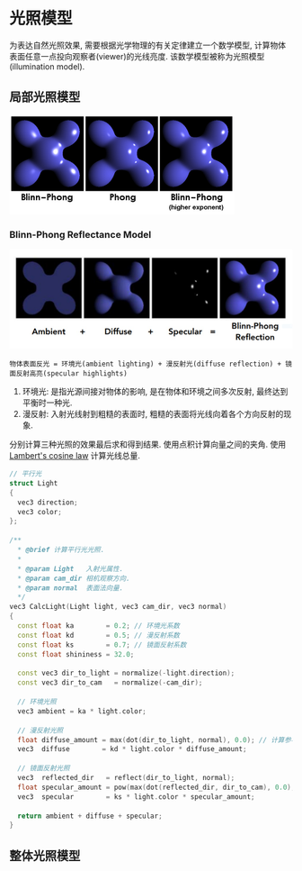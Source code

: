 # 光照模型

为表达自然光照效果, 需要根据光学物理的有关定律建立一个数学模型, 计算物体表面任意一点投向观察者(viewer)的光线亮度. 该数学模型被称为光照模型(illumination model).

## 局部光照模型

![](assets/blinn_phong_and_phong.png)

### Blinn-Phong Reflectance Model
![](assets/blinn_phong.png)
```
物体表面反光 = 环境光(ambient lighting) + 漫反射光(diffuse reflection) + 镜面反射高亮(specular highlights)
```
1. 环境光:   是指光源间接对物体的影响, 是在物体和环境之间多次反射, 最终达到平衡时一种光.
2. 漫反射:   入射光线射到粗糙的表面时, 粗糙的表面将光线向着各个方向反射的现象.

分别计算三种光照的效果最后求和得到结果. 使用点积计算向量之间的夹角. 使用 [Lambert's cosine law] 计算光线总量.

```c++
// 平行光
struct Light
{
  vec3 direction;
  vec3 color;
};

/**
  * @brief 计算平行光光照.
  *
  * @param Light   入射光属性.
  * @param cam_dir 相机观察方向.
  * @param normal  表面法向量.
  */
vec3 CalcLight(Light light, vec3 cam_dir, vec3 normal)
{
  const float ka        = 0.2; // 环境光系数
  const float kd        = 0.5; // 漫反射系数
  const float ks        = 0.7; // 镜面反射系数
  const float shininess = 32.0;

  const vec3 dir_to_light = normalize(-light.direction);
  const vec3 dir_to_cam   = normalize(-cam_dir);

  // 环境光照
  vec3 ambient = ka * light.color;

  // 漫反射光照
  float diffuse_amount = max(dot(dir_to_light, normal), 0.0); // 计算参与漫反射的光线总量
  vec3  diffuse        = kd * light.color * diffuse_amount;

  // 镜面反射光照
  vec3  reflected_dir   = reflect(dir_to_light, normal);                                       // 计算反射光线方向
  float specular_amount = pow(max(dot(reflected_dir, dir_to_cam), 0.0), u_material.shininess); // 计算参与镜面反射的光线总量
  vec3  specular        = ks * light.color * specular_amount;

  return ambient + diffuse + specular;
}
```

## 整体光照模型

[lambert's cosine law]: https://en.wikipedia.org/wiki/Lambert%27s_cosine_law
